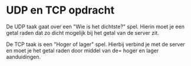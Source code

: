 # UDP en TCP opdracht 

De UDP taak gaat over een "Wie is het dichtste?" spel.
Hierin moet je een getal raden dat zo dicht mogelijk bij het getal van de server zit.

De TCP taak is een "Hoger of lager" spel.
Hierbij verbind je met de server en moet je het getal raden door middel van de= hoger en lager aanduidingen.
